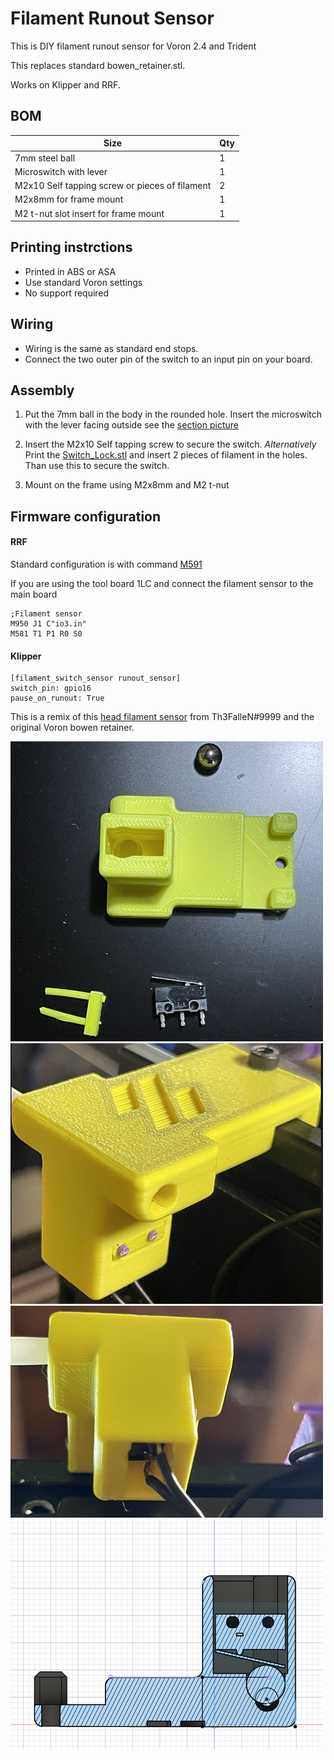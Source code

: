 # Filament Runout Sensor
This is DIY filament runout sensor for Voron 2.4 and Trident

This replaces standard bowen_retainer.stl.

Works on Klipper and RRF.

## BOM

Size | Qty
--- | ---
7mm steel ball | 1
Microswitch with lever | 1
M2x10 Self tapping screw or pieces of filament | 2
M2x8mm for frame mount | 1
M2 t-nut slot insert for frame mount | 1

## Printing instrctions

- Printed in ABS or ASA 
- Use standard Voron settings
- No support required


## Wiring
- Wiring is the same as standard end stops.
- Connect the two outer pin of the switch to an input pin on your board.

## Assembly
1. Put the 7mm ball in the body in the rounded hole.
Insert the microswitch with the lever facing outside see the [section picture](./images/FSSection.png)

2. Insert the M2x10 Self tapping screw to secure the switch.
_Alternatively_
Print the [Switch_Lock.stl](./STL/Switch_Lock.stl) and insert 2 pieces of filament in the holes. Than use this to secure the switch.

3. Mount on the frame using M2x8mm and M2 t-nut


## Firmware configuration
#### RRF 

Standard configuration is with command [M591](https://docs.duet3d.com/User_manual/Reference/Gcodes#m591-configure-filament-sensing)

If you are using the tool board 1LC and connect the filament sensor to the main board
```
;Filament sensor
M950 J1 C"io3.in"
M581 T1 P1 R0 S0
```
#### Klipper
```
[filament_switch_sensor runout_sensor]
switch_pin: gpio16
pause_on_runout: True
```

This is a remix of this [head filament sensor](https://github.com/EtteGit/EnragedRabbitProject/tree/main/usermods/LGX_Toolhead_Sensor) from Th3FalleN#9999 and the original Voron bowen retainer.

![All needed](./images/FSall.png)
![Mounted mod](./images/FSmount.png)
![Mounted mod](./images/FSMount2.png)
![CAD Section](./images/FSSection.png)
